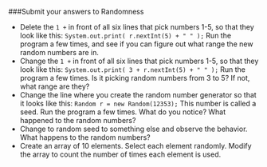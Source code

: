###Submit your answers to Randomness


* Delete the ```1 +``` in front of all six lines that pick numbers 1-5, so that they look like this: ```System.out.print( r.nextInt(5) + " " );``` Run the program a few times, and see if you can figure out what range the new random numbers are in.
* Change the ```1 +``` in front of all six lines that pick numbers 1-5, so that they look like this: ```System.out.print( 3 + r.nextInt(5) + " " );``` Run the program a few times. Is it picking random numbers from 3 to 5? If not, what range are they?
* Change the line where you create the random number generator so that it looks like this: ```Random r = new Random(12353);``` This number is called a seed. Run the program a few times. What do you notice? What happened to the random numbers?
* Change to random seed to something else and observe the behavior. What happens to the random numbers?
* Create an array of 10 elements. Select each element randomly. Modify the array to count the number of times each element is used.